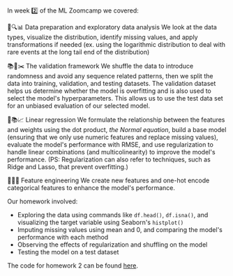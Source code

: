 In week 2️⃣ of the ML Zoomcamp we covered:

🧹🔍📊 Data preparation and exploratory data analysis
We look at the data types, visualize the distribution, identify missing values, and apply transformations if needed (ex. using the logarithmic distribution to deal with rare events at the long tail end of the distribution)

📚🔀✂️ The validation framework
We shuffle the data to introduce randomness and avoid any sequence related patterns, then we split the data into training, validation, and testing datasets. The validation dataset helps us determine whether the model is overfitting and is also used to select the model's hyperparameters. This allows us to use the test data set for an unbiased evaluation of our selected model.

🤖📚📈 Linear regression
We formulate the relationship between the features and weights using the dot product, *the Normal equation*, build a base model (ensuring that we only use numeric features and replace missing values), evaluate the model's performance with RMSE, and use regularization to handle linear combinations (and multicolinearity) to improve the model's performance. (PS: Regularization can also refer to techniques, such as Ridge and Lasso, that prevent overfitting.)

🧬🧩✨ Feature engineering
We create new features and one-hot encode categorical features to enhance the model's performance.

Our homework involved:  
* Exploring the data using commands like `df.head()`, `df.isna()`, and visualizing the target variable using Seaborn's `histplot()` 
* Imputing missing values using mean and 0, and comparing the model's performance with each method
* Observing the effects of regularization and shuffling on the model
* Testing the model on a test dataset

The code for homework 2 can be found [here](https://github.com/el-grudge/mleng-zoomcamp/blob/main/week_2/homework_2.ipynb). 
